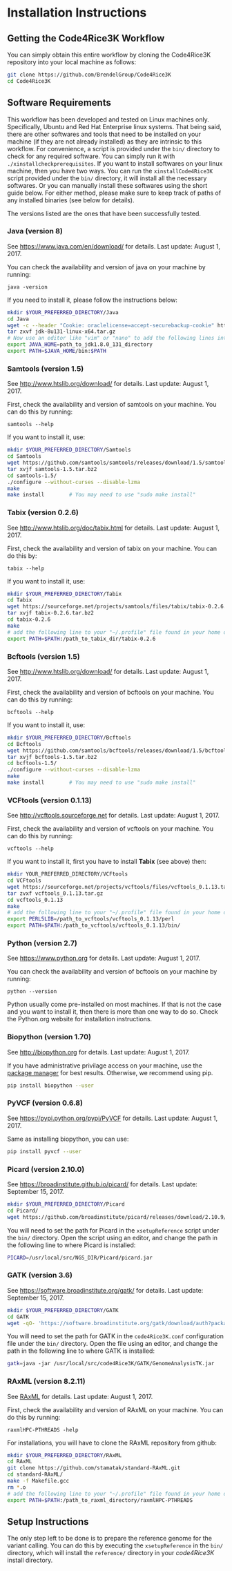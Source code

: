 # Installation Instructions

## Getting the Code4Rice3K Workflow

You can simply obtain this entire workflow by cloning the Code4Rice3K repository into your local machine as follows:

```bash
git clone https://github.com/BrendelGroup/Code4Rice3K  
cd Code4Rice3K
```

## Software Requirements

This workflow has been developed and tested on Linux machines only. 
Specifically, Ubuntu and Red Hat Enterprise linux systems. 
That being said, there are other softwares and tools that need to be installed on your machine (if they are not already installed) as they are intrinsic to this workflow.
For convenience, a script is provided under the `bin/` directory to check for any required software.
You can simply run it with `./xinstallcheckprerequisites`.
If you want to install softwares on your linux machine, then you have two ways. 
You can run the `xinstallCode4Rice3K` script provided under the `bin/` directory, it will install all the necessary softwares.
Or you can manually install these softwares using the short guide below.
For either method, please make sure to keep track of paths of any installed binaries (see below for details).

The versions listed are the ones that have been successfully tested.

### Java (version 8)
See https://www.java.com/en/download/ for details. Last update: August 1, 2017.

You can check the availability and version of java on your machine by running:

`java -version`

If you need to install it, please follow the instructions below:
```bash
mkdir $YOUR_PREFERRED_DIRECTORY/Java
cd Java
wget -c --header "Cookie: oraclelicense=accept-securebackup-cookie" http://download.oracle.com/otn-pub/java/jdk/8u131-b11/d54c1d3a095b4ff2b6607d096fa80163/jdk-8u131-linux-x64.tar.gz
tar zxvf jdk-8u131-linux-x64.tar.gz
# Now use an editor like "vim" or "nano" to add the following lines into your "~/.profile", save it, and run "source ~/.profile" in the command line:
export JAVA_HOME=path_to_jdk1.8.0_131_directory
export PATH=$JAVA_HOME/bin:$PATH
```

### Samtools (version 1.5)
See http://www.htslib.org/download/ for details. Last update: August 1, 2017.

First, check the availability and version of samtools on your machine. 
You can do this by running:

`samtools --help`

If you want to install it, use:
```bash
mkdir $YOUR_PREFERRED_DIRECTORY/Samtools
cd Samtools  
wget https://github.com/samtools/samtools/releases/download/1.5/samtools-1.5.tar.bz2  
tar xvjf samtools-1.5.tar.bz2  
cd samtools-1.5/
./configure --without-curses --disable-lzma  
make  
make install		# You may need to use "sudo make install"
```

### Tabix (version 0.2.6)
See http://www.htslib.org/doc/tabix.html for details. Last update: August 1, 2017.

First, check the availability and version of tabix on your machine.
You can do this by:

`tabix --help`

If you want to install it, use:
```bash
mkdir $YOUR_PREFERRED_DIRECTORY/Tabix
cd Tabix  
wget https://sourceforge.net/projects/samtools/files/tabix/tabix-0.2.6.tar.bz2  
tar xvjf tabix-0.2.6.tar.bz2
cd tabix-0.2.6
make
# add the following line to your "~/.profile" file found in your home directory, save the file, and then run "source ~/.profile" in the command line.
export PATH=$PATH:/path_to_tabix_dir/tabix-0.2.6
```

### Bcftools (version 1.5)
See http://www.htslib.org/download/ for details. Last update: August 1, 2017.

First, check the availability and version of bcftools on your machine. 
You can do this by running:

`bcftools --help`

If you want to install it, use:
```bash
mkdir $YOUR_PREFERRED_DIRECTORY/Bcftools
cd Bcftools  
wget https://github.com/samtools/bcftools/releases/download/1.5/bcftools-1.5.tar.bz2  
tar xvjf bcftools-1.5.tar.bz2 
cd bcftools-1.5/
./configure --without-curses --disable-lzma    
make  
make install		# You may need to use "sudo make install"
```

### VCFtools (version 0.1.13)
See http://vcftools.sourceforge.net for details. Last update: August 1, 2017.

First, check the availability and version of vcftools on your machine. 
You can do this by running:

`vcftools --help`

If you want to install it, first you have to install **Tabix** (see above) then:
```bash
mkdir YOUR_PREFERRED_DIRECTORY/VCFtools
cd VCFtools  
wget https://sourceforge.net/projects/vcftools/files/vcftools_0.1.13.tar.gz  
tar zvxf vcftools_0.1.13.tar.gz
cd vcftools_0.1.13 
make
# add the following line to your "~/.profile" file found in your home directory, save the file, and then run "source ~/.profile" in the command line.
export PERL5LIB=/path_to_vcftools/vcftools_0.1.13/perl
export PATH=$PATH:/path_to_vcftools/vcftools_0.1.13/bin/
```

### Python (version 2.7)
See https://www.python.org for details. Last update: August 1, 2017.

You can check the availability and version of bcftools on your machine by running:

`python --version`

Python usually come pre-installed on most machines. 
If that is not the case and you want to install it, then there is more than one way to do so. Check the Python.org website for installation instructions. 

### Biopython (version 1.70)
See http://biopython.org for details. Last update: August 1, 2017.


If you have administrative privilage access on your machine, use the [package manager](http://biopython.org/wiki/Download#Packages) for best results. 
Otherwise, we recommend using pip.
```bash
pip install biopython --user
```

### PyVCF (version 0.6.8)
See https://pypi.python.org/pypi/PyVCF for details. Last update: August 1, 2017.

Same as installing biopython, you can use:
```bash
pip install pyvcf --user
```

### Picard (version 2.10.0)
See https://broadinstitute.github.io/picard/ for details. Last update: September 15, 2017. 

```bash
mkdir $YOUR_PREFERRED_DIRECTORY/Picard
cd Picard/
wget https://github.com/broadinstitute/picard/releases/download/2.10.9/picard.jar
```
You will need to set the path for Picard in the `xsetupReference` script under the `bin/` directory.
Open the script using an editor, and change the path in the following line to where Picard is installed:
```bash
PICARD=/usr/local/src/NGS_DIR/Picard/picard.jar
```

### GATK (version 3.6)
See https://software.broadinstitute.org/gatk/ for details. Last update: September 15, 2017.

```bash
mkdir $YOUR_PREFERRED_DIRECTORY/GATK
cd GATK
wget -qO- 'https://software.broadinstitute.org/gatk/download/auth?package=GATK-archive&version=3.6-0-g89b7209' | tar xfj -
```
You will need to set the path for GATK in the `code4Rice3K.conf` configuration file under the `bin/` directory.
Open the file using an editor, and change the path in the following line to where GATK is installed:
```bash
gatk=java -jar /usr/local/src/code4Rice3K/GATK/GenomeAnalysisTK.jar
```

### RAxML (version 8.2.11)
See [RAxML](https://sco.h-its.org/exelixis/web/software/raxml/index.html) for details. Last update: August 1, 2017.

First, check the availability and version of RAxML on your machine. 
You can do this by running:

`raxmlHPC-PTHREADS -help`

For installations, you will have to clone the RAxML repository from github:
```bash
mkdir $YOUR_PREFERRED_DIRECTORY/RAxML
cd RAxML
git clone https://github.com/stamatak/standard-RAxML.git
cd standard-RAxML/
make -f Makefile.gcc
rm *.o
# add the following line to your "~/.profile" file found in your home directory, save the file, and then run "source ~/.profile" in the command line.
export PATH=$PATH:/path_to_raxml_directory/raxmlHPC-PTHREADS
```

## Setup Instructions

The only step left to be done is to prepare the reference genome for the variant calling.
You can do this by executing the `xsetupReference` in the `bin/` directory, which will install the `reference/` directory in your _code4Rice3K_ install directory.
